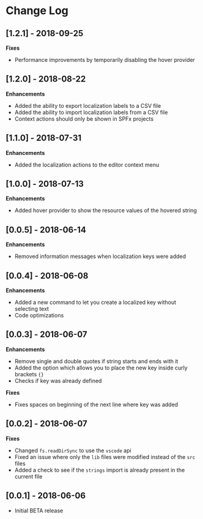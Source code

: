 # Change Log

## [1.2.1] - 2018-09-25

**Fixes**

- Performance improvements by temporarily disabling the hover provider

## [1.2.0] - 2018-08-22

**Enhancements**

- Added the ability to export localization labels to a CSV file
- Added the ability to import localization labels from a CSV file
- Context actions should only be shown in SPFx projects

## [1.1.0] - 2018-07-31

**Enhancements**

- Added the localization actions to the editor context menu

## [1.0.0] - 2018-07-13

**Enhancements**

- Added hover provider to show the resource values of the hovered string

## [0.0.5] - 2018-06-14

**Enhancements**

- Removed information messages when localization keys were added

## [0.0.4] - 2018-06-08

**Enhancements**

- Added a new command to let you create a localized key without selecting text
- Code optimizations

## [0.0.3] - 2018-06-07

**Enhancements**

- Remove single and double quotes if string starts and ends with it
- Added the option which allows you to place the new key inside curly brackets `{}`
- Checks if key was already defined

**Fixes**

- Fixes spaces on beginning of the next line where key was added

## [0.0.2] - 2018-06-07

**Fixes**

- Changed `fs.readDirSync` to use the `vscode` api
- Fixed an issue where only the `lib` files were modified instead of the `src` files
- Added a check to see if the `strings` import is already present in the current file

## [0.0.1] - 2018-06-06
- Initial BETA release